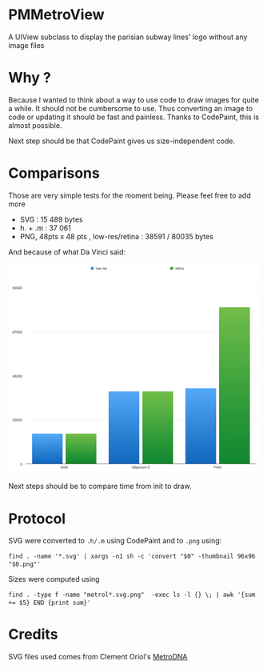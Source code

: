 PMMetroView
===========

A UIView subclass to display the parisian subway lines' logo without any image files

# Why ?

Because I wanted to think about a way to use code to draw images for quite a while.
It should not be cumbersome to use. Thus converting an image to code or updating it
should be fast and painless. Thanks to CodePaint, this is almost possible.

Next step should be that CodePaint gives us size-independent code.

# Comparisons

Those are very simple tests for the moment being. Please feel free to add more

  - SVG : 15 489 bytes
  - h. + .m  : 37 061
  - PNG, 48pts x 48 pts , low-res/retina :  38591 / 80035 bytes

And because of what Da Vinci said:

![A chart comparing size differences between SVG, Objective-C and PNG](./Experiments/chart01.png "Comparison size differences between SVG, Objective-C and PNG")

Next steps should be to compare time from init to draw.

# Protocol

SVG were converted to `.h/.m` using CodePaint and to `.png` using:

    find . -name '*.svg' | xargs -n1 sh -c 'convert "$0" -thumbnail 96x96 "$0.png"'

Sizes were computed using

    find . -type f -name "metrol*.svg.png"  -exec ls -l {} \; | awk '{sum += $5} END {print sum}' 

# Credits

SVG files used comes from Clement Oriol's [MetroDNA](https://github.com/clementoriol/MetroDNA)
